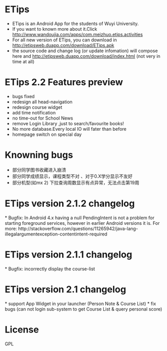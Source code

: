 ETips
===

* ETips is an Android App for the students of Wuyi University.  
* If you want to known more about it.Click http://www.wandoujia.com/apps/com.meizhuo.etips.activities   
* For all new version of ETips, you can download in http://etipsweb.duapp.com/download/ETips.apk     
* the source code and change log (or update infomation) will compose here and http://etipsweb.duapp.com/download/index.html  (not very in time at all)

ETips 2.2 Features preview
===
* bugs fixed 
* redesign all head-navigation
* redesign course widget 
* add time notification
* no time-out for School News
* remove Login Library ,just to search/favourite books!
* No more database.Every local IO will fater than before
* homepage switch on special day



Knowning bugs
===
* 部分同学图书收藏进入崩溃
* 部分同学成绩显示，课程类型不对 、对于0.X学分显示不友好
* 部分机型(如mx 2) 下拉查询周数显示有点异常，无法点击第19周

<H1>ETips version 2.1.2 changelog</H1> 
  * Bugfix:  In Android 4.x having a null PendingIntent is not a problem for starting foreground services, however in earlier Android versions it is.
  For more:
  http://stackoverflow.com/questions/11265942/java-lang-illegalargumentexception-contentintent-required
  
<H1>ETips version 2.1.1 changelog</H1> 
  * Bugfix: incorrectly display the  course-list

<H1>ETips version 2.1 changelog</H1> 
  * support App Widget in your launcher (Person Note &  Course List) 
  * fix bugs (can not login sub-system to get Course List & query personal score) 
  

License
===
GPL